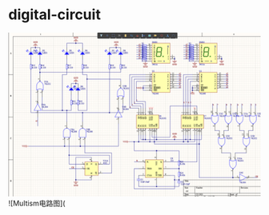 # digital-circuit
![AD电路图](https://github.com/Aaron19991211/digital-circuit/blob/main/AD.png)
![Multism电路图](
